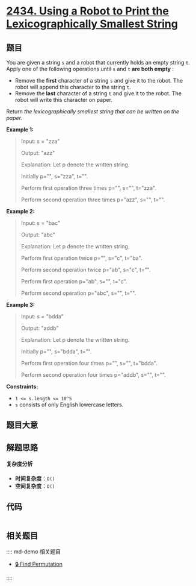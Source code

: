 # [2434. Using a Robot to Print the Lexicographically Smallest String](https://leetcode.com/problems/using-a-robot-to-print-the-lexicographically-smallest-string/)

## 题目

You are given a string `s` and a robot that currently holds an empty string
`t`. Apply one of the following operations until `s` and `t` **are both
empty** :

- Remove the **first** character of a string `s` and give it to the robot. The robot will append this character to the string `t`.
- Remove the **last** character of a string `t` and give it to the robot. The robot will write this character on paper.

Return _the lexicographically smallest string that can be written on the
paper._

**Example 1:**

> Input: s = "zza"
>
> Output: "azz"
>
> Explanation: Let p denote the written string.
>
> Initially p="", s="zza", t="".
>
> Perform first operation three times p="", s="", t="zza".
>
> Perform second operation three times p="azz", s="", t="".

**Example 2:**

> Input: s = "bac"
>
> Output: "abc"
>
> Explanation: Let p denote the written string.
>
> Perform first operation twice p="", s="c", t="ba".
>
> Perform second operation twice p="ab", s="c", t="".
>
> Perform first operation p="ab", s="", t="c".
>
> Perform second operation p="abc", s="", t="".

**Example 3:**

> Input: s = "bdda"
>
> Output: "addb"
>
> Explanation: Let p denote the written string.
>
> Initially p="", s="bdda", t="".
>
> Perform first operation four times p="", s="", t="bdda".
>
> Perform second operation four times p="addb", s="", t="".

**Constraints:**

- `1 <= s.length <= 10^5`
- `s` consists of only English lowercase letters.

## 题目大意

## 解题思路

#### 复杂度分析

- **时间复杂度**：`O()`
- **空间复杂度**：`O()`

## 代码

```javascript

```

## 相关题目

:::: md-demo 相关题目

- [🔒 Find Permutation](https://leetcode.com/problems/find-permutation)

::::
